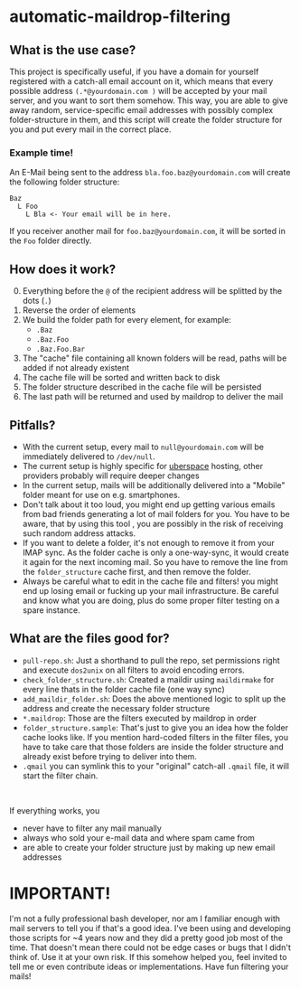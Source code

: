 # automatic-maildrop-filtering

## What is the use case?
This project is specifically useful, if you have a domain for yourself registered with a catch-all email account on it, which means that every possible address `(.*@yourdomain.com
)` will be accepted by your mail server, and you want to sort them somehow.
This way, you are able to give away random, service-specific email addresses with possibly complex folder-structure in them, and this script will create the folder structure for
 you and put every mail in the correct place.
 
### Example time!
An E-Mail being sent to the address `bla.foo.baz@yourdomain.com` will create the following folder structure:

```
Baz
  L Foo
    L Bla <- Your email will be in here.
```

If you receiver another mail for `foo.baz@yourdomain.com`, it will be sorted in the `Foo` folder directly.


## How does it work?
0. Everything before the `@` of the recipient address will be splitted by the dots (`.`)
0. Reverse the order of elements
0. We build the folder path for every element, for example:
    - `.Baz`
    - `.Baz.Foo`
    - `.Baz.Foo.Bar`
0. The "cache" file containing all known folders will be read, paths will be added if not already existent
0. The cache file will be sorted and written back to disk
0. The folder structure described in the cache file will be persisted 
0. The last path will be returned and used by maildrop to deliver the mail

## Pitfalls?
- With the current setup, every mail to `null@yourdomain.com` will be immediately delivered to `/dev/null`.
- The current setup is highly specific for [uberspace](https://uberspace.de/de/) hosting, other providers probably will require deeper changes
- In the current setup, mails will be additionally delivered into a "Mobile" folder meant for use on e.g. smartphones.
- Don't talk about it too loud, you might end up getting various emails from bad friends generating a lot of mail folders for you. You have to be aware, that by using this tool
, you are possibly in the risk of receiving such random address attacks.
- If you want to delete a folder, it's not enough to remove it from your IMAP sync. As the folder cache is only a one-way-sync, it would create it again for the next incoming
 mail. So you have to remove the line from the `folder_structure` cache first, and then remove the folder.
 - Always be careful what to edit in the cache file and filters! you might end up losing email or fucking up your mail infrastructure. Be careful and know what you are doing, plus do some proper filter testing on a spare instance.


## What are the files good for?
- `pull-repo.sh`: Just a shorthand to pull the repo, set permissions right and execute `dos2unix` on all filters to avoid encoding errors.
- `check_folder_structure.sh`: Created a maildir using `maildirmake` for every line thats in the folder cache file (one way sync)
- `add_maildir_folder.sh`: Does the above mentioned logic to split up the address and create the necessary folder structure
- `*.maildrop`: Those are the filters executed by maildrop in order 
- `folder_structure.sample`: That's just to give you an idea how the folder cache looks like. If you mention hard-coded filters in the filter files, you have to take care that
 those folders are inside the folder structure and already exist before trying to deliver into them.
- `.qmail` you can symlink this to your "original" catch-all `.qmail` file, it will start the filter chain.

<br>

If everything works, you
- never have to filter any mail manually
- always who sold your e-mail data and where spam came from
- are able to create your folder structure just by making up new email addresses

# IMPORTANT!
I'm not a fully professional bash developer, nor am I familiar enough with mail servers to tell you if that's a good idea. I've been using and developing those scripts for
 ~4 years now and they did a pretty good job most of the time. That doesn't mean there could not be edge cases or bugs that I didn't think of. Use it at your own  risk.
 If this somehow helped you, feel invited to tell me or even contribute ideas or implementations. Have fun filtering your mails!   
